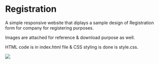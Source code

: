 # Registration

A simple responsive website that diplays a sample design of Registration form for company for registering purposes.

Images are attached for reference & download purpose as well.

HTML code is in index.html file & CSS styling is done is style.css.

<img src ="https://user-images.githubusercontent.com/75996638/179560090-4c84c654-993a-460a-bcaf-01d9102cdade.png">
